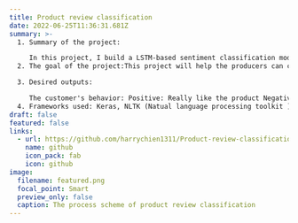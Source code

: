 ```yaml
---
title: Product review classification
date: 2022-06-25T11:36:31.681Z
summary: >-
  1. Summary of the project:

     In this project, I build a LSTM-based sentiment classification model to classify custormer's behaviour buying clothes and jewerly in the Amazon website based on their reviews of ordered products leaving on the website. The model's output is a 3-class output which are postivie, negative and neutral. This project uses a pretrained word2vec model which is Google Word2Vec model to embed sentences into word embedding vectors. Then the LSTM model will use these embedding vectors to train the model.
  2. The goal of the project:This project will help the producers can control and understand their custormer behavior to improve their products.

  3. Desired outputs:

     The customer's behavior: Positive: Really like the product Negative: Really hate the product Neutral: Feel the product not too good but not bad
  4. Frameworks used: Keras, NLTK (Natual language processing toolkit )
draft: false
featured: false
links:
  - url: https://github.com/harrychien1311/Product-review-classification
    name: github
    icon_pack: fab
    icon: github
image:
  filename: featured.png
  focal_point: Smart
  preview_only: false
  caption: The process scheme of product review classification
---
```

